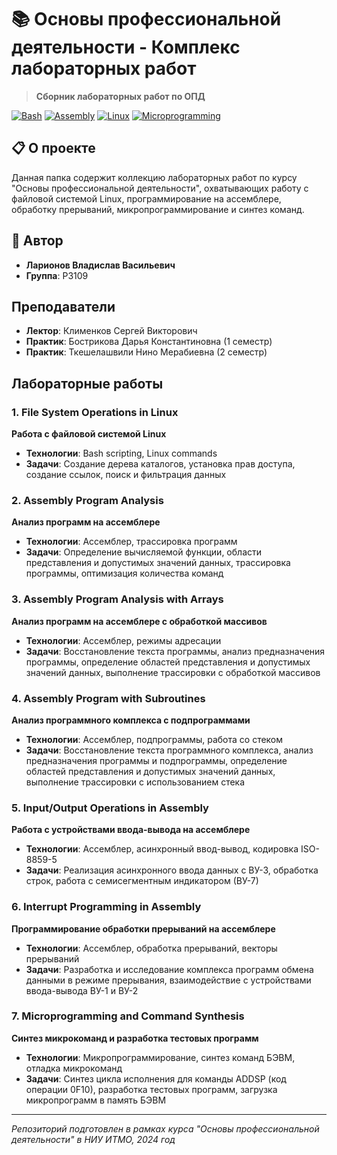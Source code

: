 # 📚 Основы профессиональной деятельности - Комплекс лабораторных работ

> **Сборник лабораторных работ по ОПД**

[![Bash](https://img.shields.io/badge/Bash-Scripting-green.svg)](https://www.gnu.org/software/bash/)
[![Assembly](https://img.shields.io/badge/Assembly-Programming-blue.svg)](https://en.wikipedia.org/wiki/Assembly_language)
[![Linux](https://img.shields.io/badge/Linux-System%20Operations-orange.svg)](https://www.linux.org/)
[![Microprogramming](https://img.shields.io/badge/Microprogramming-Synthesis-purple.svg)](https://en.wikipedia.org/wiki/Microprogramming)

## 📋 О проекте

Данная папка содержит коллекцию лабораторных работ по курсу "Основы профессиональной деятельности", охватывающих работу с файловой системой Linux, программирование на ассемблере, обработку прерываний, микропрограммирование и синтез команд.

## 👤 Автор

- **Ларионов Владислав Васильевич**  
- **Группа**: P3109

## Преподаватели

- **Лектор**: Клименков Сергей Викторович
- **Практик**: Бострикова Дарья Константиновна (1 семестр)
- **Практик**: Ткешелашвили Нино Мерабиевна (2 семестр)

## Лабораторные работы

### 1. File System Operations in Linux
**Работа с файловой системой Linux**

- **Технологии**: Bash scripting, Linux commands
- **Задачи**: Создание дерева каталогов, установка прав доступа, создание ссылок, поиск и фильтрация данных

### 2. Assembly Program Analysis 
**Анализ программ на ассемблере**

- **Технологии**: Ассемблер, трассировка программ
- **Задачи**: Определение вычисляемой функции, области представления и допустимых значений данных, трассировка программы, оптимизация количества команд

### 3. Assembly Program Analysis with Arrays
**Анализ программ на ассемблере с обработкой массивов**

- **Технологии**: Ассемблер, режимы адресации
- **Задачи**: Восстановление текста программы, анализ предназначения программы, определение областей представления и допустимых значений данных, выполнение трассировки с обработкой массивов

### 4. Assembly Program with Subroutines
**Анализ программного комплекса с подпрограммами**

- **Технологии**: Ассемблер, подпрограммы, работа со стеком
- **Задачи**: Восстановление текста программного комплекса, анализ предназначения программы и подпрограммы, определение областей представления и допустимых значений данных, выполнение трассировки с использованием стека

### 5. Input/Output Operations in Assembly
**Работа с устройствами ввода-вывода на ассемблере**

- **Технологии**: Ассемблер, асинхронный ввод-вывод, кодировка ISO-8859-5
- **Задачи**: Реализация асинхронного ввода данных с ВУ-3, обработка строк, работа с семисегментным индикатором (ВУ-7)

### 6. Interrupt Programming in Assembly
**Программирование обработки прерываний на ассемблере**

- **Технологии**: Ассемблер, обработка прерываний, векторы прерываний
- **Задачи**: Разработка и исследование комплекса программ обмена данными в режиме прерывания, взаимодействие с устройствами ввода-вывода ВУ-1 и ВУ-2

### 7. Microprogramming and Command Synthesis
**Синтез микрокоманд и разработка тестовых программ**

- **Технологии**: Микропрограммирование, синтез команд БЭВМ, отладка микрокоманд
- **Задачи**: Синтез цикла исполнения для команды ADDSP (код операции 0F10), разработка тестовых программ, загрузка микропрограмм в память БЭВМ

---

*Репозиторий подготовлен в рамках курса "Основы профессиональной деятельности" в НИУ ИТМО, 2024 год*

